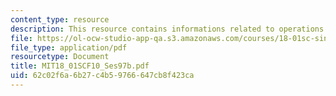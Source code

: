 ```yaml
---
content_type: resource
description: This resource contains informations related to operations on power series.
file: https://ol-ocw-studio-app-qa.s3.amazonaws.com/courses/18-01sc-single-variable-calculus-fall-2010/62c02f6a6b27c4b59766647cb8f423ca_MIT18_01SCF10_Ses97b.pdf
file_type: application/pdf
resourcetype: Document
title: MIT18_01SCF10_Ses97b.pdf
uid: 62c02f6a-6b27-c4b5-9766-647cb8f423ca
---
```

